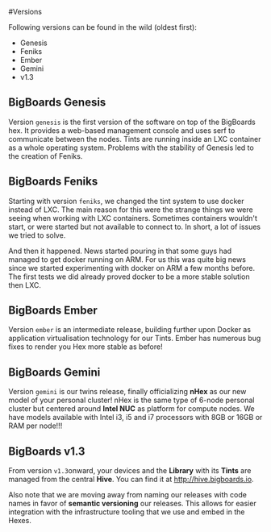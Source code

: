#Versions

Following versions can be found in the wild (oldest first):

 * Genesis
 * Feniks
 * Ember
 * Gemini
 * v1.3

## BigBoards Genesis
Version `genesis` is the first version of the software on top of the BigBoards hex. It provides a web-based management console and uses serf to communicate between the nodes. Tints are running inside an LXC container as a whole operating system. Problems with the stability of Genesis led to the creation of Feniks.

## BigBoards Feniks
Starting with version `feniks`, we changed the tint system to use docker instead of LXC. The main reason for this were the strange things we were seeing when working with LXC containers. Sometimes containers wouldn't start, or were started but not available to connect to. In short, a lot of issues we tried to solve.

And then it happened. News started pouring in that some guys had managed to get docker running on ARM. For us this was quite big news since we started experimenting with docker on ARM a few months before. The first tests we did already proved docker to be a more stable solution then LXC.

## BigBoards Ember
Version `ember` is an intermediate release, building further upon Docker as application virtualisation technology for our Tints. Ember has numerous bug fixes to render you Hex more stable as before!

## BigBoards Gemini
Version `gemini` is our twins release, finally officializing **nHex** as our new model of your personal cluster! nHex is the same type of 6-node personal cluster but centered around **Intel NUC** as platform for compute nodes. We have models available with Intel i3, i5 and i7 processors with 8GB or 16GB or RAM per node!!!

## BigBoards v1.3
From version `v1.3`onward, your devices and the **Library** with its **Tints** are managed from the central **Hive**. You can find it at <http://hive.bigboards.io>.   

Also note that we are moving away from naming our releases with code names in favor of **semantic versioning** our releases. This allows for easier integration with the infrastructure tooling that we use and embed in the Hexes.
